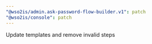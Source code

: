 ```yaml
---
"@wso2is/admin.ask-password-flow-builder.v1": patch
"@wso2is/console": patch
---
```


Update templates and remove invalid steps
